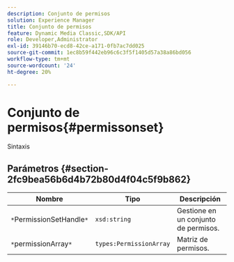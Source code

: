 ```yaml
---
description: Conjunto de permisos
solution: Experience Manager
title: Conjunto de permisos
feature: Dynamic Media Classic,SDK/API
role: Developer,Administrator
exl-id: 39146b70-ecd8-42ce-a171-0fb7ac7dd025
source-git-commit: 1ec8b59f442eb96c6c3f5f1405d57a38a86bd056
workflow-type: tm+mt
source-wordcount: '24'
ht-degree: 20%

---
```


# Conjunto de permisos{#permissonset}

Sintaxis

## Parámetros {#section-2fc9bea56b6d4b72b80d4f04c5f9b862}

| Nombre | Tipo | Descripción |
|---|---|---|
| `*`PermissionSetHandle`*` | `xsd:string` | Gestione en un conjunto de permisos. |
| `*`permissionArray`*` | `types:PermissionArray` | Matriz de permisos. |
